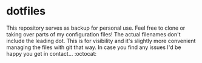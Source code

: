 dotfiles
========

This repository serves as backup for personal use. Feel free to clone or
taking over parts of my configuration files! The actual filenames don't
include the leading dot. This is for visibility and it's slightly more
convenient managing the files with git that way. In case you find any
issues I'd be happy you get in contact... :octocat:
